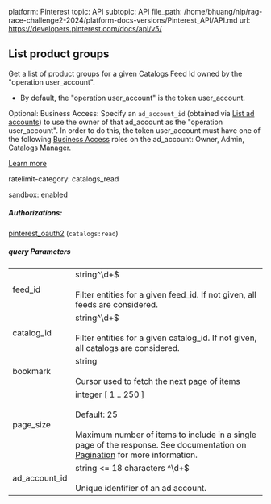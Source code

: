 platform: Pinterest
topic: API
subtopic: API
file_path: /home/bhuang/nlp/rag-race-challenge2-2024/platform-docs-versions/Pinterest_API/API.md
url: https://developers.pinterest.com/docs/api/v5/


## [](#operation/catalogs_product_groups/list)List product groups

Get a list of product groups for a given Catalogs Feed Id owned by the "operation user\_account".

* By default, the "operation user\_account" is the token user\_account.

Optional: Business Access: Specify an `ad_account_id` (obtained via [List ad accounts](https://developers.pinterest.com/docs/api/v5/#operation/ad_accounts/list)) to use the owner of that ad\_account as the "operation user\_account". In order to do this, the token user\_account must have one of the following [Business Access](https://help.pinterest.com/en/business/article/share-and-manage-access-to-your-ad-accounts) roles on the ad\_account: Owner, Admin, Catalogs Manager.

[Learn more](https://developers.pinterest.com/docs/shopping/catalog/)

ratelimit-category: catalogs\_read

sandbox: enabled

##### Authorizations:

[pinterest\_oauth2](#section/Authentication/pinterest_oauth2) (`catalogs:read`)

##### query Parameters

|     |     |
| --- | --- |
| feed\_id | string^\\d+$<br><br>Filter entities for a given feed\_id. If not given, all feeds are considered. |
| catalog\_id | string^\\d+$<br><br>Filter entities for a given catalog\_id. If not given, all catalogs are considered. |
| bookmark | string<br><br>Cursor used to fetch the next page of items |
| page\_size | integer \[ 1 .. 250 \]<br><br>Default: 25<br><br>Maximum number of items to include in a single page of the response. See documentation on [Pagination](https://developers.pinterest.com/docs/getting-started/pagination/) for more information. |
| ad\_account\_id | string <= 18 characters ^\\d+$<br><br>Unique identifier of an ad account. |